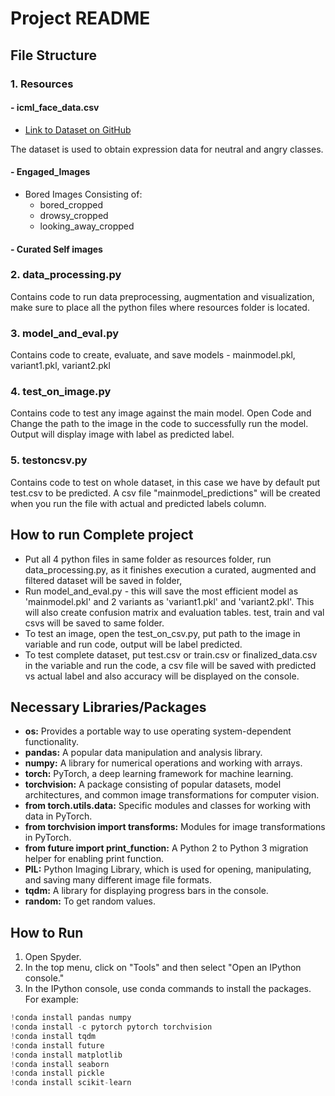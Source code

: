 # Project README

## File Structure

### 1. Resources

#### - icml_face_data.csv
- [Link to Dataset on GitHub](https://github.com/AntasJain/COMP-6721-Project)

The dataset is used to obtain expression data for neutral and angry classes.

#### - Engaged_Images
  - Bored Images Consisting of:
    - bored_cropped
    - drowsy_cropped
    - looking_away_cropped
#### - Curated Self images

### 2. data_processing.py

Contains code to run data preprocessing, augmentation and visualization, make sure to place all the python files where resources folder is located.

### 3. model_and_eval.py

Contains code to create, evaluate, and save models - mainmodel.pkl, variant1.pkl, variant2.pkl

### 4. test_on_image.py

Contains code to test any image against the main model.
Open Code and Change the path to the image in the code to successfully run the model.
Output will display image with label as predicted label.

### 5. testoncsv.py

Contains code to test on whole dataset, in this case we have by default put test.csv to be predicted.
A csv file "mainmodel_predictions" will be created when you run the file with actual and predicted labels column.

## How to run Complete project
* Put all 4 python files in same folder as resources folder, run data_processing.py, as it finishes execution a curated, augmented and filtered dataset will be saved in folder,
* Run model_and_eval.py - this will save the most efficient model as 'mainmodel.pkl' and 2 variants as 'variant1.pkl' and 'variant2.pkl'. This will also create confusion matrix and evaluation tables. test, train and val csvs will be saved to same folder.
* To test an image, open the test_on_csv.py, put path to the image in variable and run code, output will be label predicted.
* To test complete dataset, put test.csv or train.csv or finalized_data.csv in the variable and run the code, a csv file will be saved with predicted vs actual label and also accuracy will be displayed on the console.

## Necessary Libraries/Packages

- **os:** Provides a portable way to use operating system-dependent functionality.
- **pandas:** A popular data manipulation and analysis library.
- **numpy:** A library for numerical operations and working with arrays.
- **torch:** PyTorch, a deep learning framework for machine learning.
- **torchvision:** A package consisting of popular datasets, model architectures, and common image transformations for computer vision.
- **from torch.utils.data:** Specific modules and classes for working with data in PyTorch.
- **from torchvision import transforms:** Modules for image transformations in PyTorch.
- **from __future__ import print_function:** A Python 2 to Python 3 migration helper for enabling print function.
- **PIL:** Python Imaging Library, which is used for opening, manipulating, and saving many different image file formats.
- **tqdm:** A library for displaying progress bars in the console.
- **random:** To get random values.
## How to Run

1. Open Spyder.
2. In the top menu, click on "Tools" and then select "Open an IPython console."
3. In the IPython console, use conda commands to install the packages. For example:

  ```python
!conda install pandas numpy
!conda install -c pytorch pytorch torchvision
!conda install tqdm
!conda install future
!conda install matplotlib
!conda install seaborn
!conda install pickle
!conda install scikit-learn